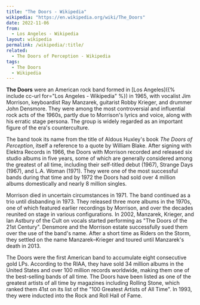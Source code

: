 ```yaml
---
title: "The Doors - Wikipedia"
wikipedia: "https://en.wikipedia.org/wiki/The_Doors"
date: 2022-11-06
from:
  - Los Angeles - Wikipedia
layout: wikipedia
permalink: /wikipedia/:title/
related:
  - The Doors of Perception - Wikipedia
tags:
  - The Doors
  - Wikipedia
---
```

**The Doors** were an American rock band formed in [Los Angeles]({% include cc-url for="Los Angeles - Wikipedia" %}) in 1965, with vocalist Jim Morrison, keyboardist Ray Manzarek, guitarist Robby Krieger, and drummer John Densmore. They were among the most controversial and influential rock acts of the 1960s, partly due to Morrison's lyrics and voice, along with his erratic stage persona. The group is widely regarded as an important figure of the era's counterculture.

The band took its name from the title of Aldous Huxley's book *The Doors of Perception*, itself a reference to a quote by William Blake. After signing with Elektra Records in 1966, the Doors with Morrison recorded and released six studio albums in five years, some of which are generally considered among the greatest of all time, including their self-titled debut (1967), Strange Days (1967), and L.A. Woman (1971). They were one of the most successful bands during that time and by 1972 the Doors had sold over 4 million albums domestically and nearly 8 million singles.

Morrison died in uncertain circumstances in 1971. The band continued as a trio until disbanding in 1973. They released three more albums in the 1970s, one of which featured earlier recordings by Morrison, and over the decades reunited on stage in various configurations. In 2002, Manzarek, Krieger, and Ian Astbury of the Cult on vocals started performing as "The Doors of the 21st Century". Densmore and the Morrison estate successfully sued them over the use of the band's name. After a short time as Riders on the Storm, they settled on the name Manzarek–Krieger and toured until Manzarek's death in 2013.

The Doors were the first American band to accumulate eight consecutive gold LPs. According to the RIAA, they have sold 34 million albums in the United States and over 100 million records worldwide, making them one of the best-selling bands of all time. The Doors have been listed as one of the greatest artists of all time by magazines including Rolling Stone, which ranked them 41st on its list of the "100 Greatest Artists of All Time". In 1993, they were inducted into the Rock and Roll Hall of Fame.
